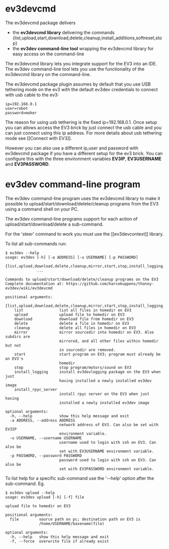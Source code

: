 # ev3devcmd 

The ev3devcmd package delivers
 
   * the **ev3devcmd library** delivering the commands {list,upload,start,download,delete,cleanup,install_additions,softreset,stop}
   * the **ev3dev command-line tool** wrapping  the ev3devcmd library for easy access on the command-line

The ev3devcmd library lets you integrate support for the EV3 into an IDE. The ev3dev command-line tool lets 
you use the functionality of the ev3devcmd library on the command-line.

The ev3devcmd package plugin assumes by default that you use USB tethering mode on the ev3 with the default ev3dev 
credentials to connect with usb cable to the ev3:

    ip=192.168.0.1
    user=robot
    password=maker

The reason for using usb tethering is the fixed ip=192.168.0.1. Once setup you can allows access the EV3 brick by 
just connect the usb cable and you can just connect using this ip address. 
For more details about usb tethering mode see [[Connect with EV3]].


However you can also use a different ip,user and password  with ev3devcmd package if you have a different 
setup for the ev3 brick. You can configure this with the three environment 
variables **EV3IP**, **EV3USERNAME** and **EV3PASSWORD**.


# ev3dev command-line program

The ev3dev command-line program uses the ev3devcmd library to make it possible to upload/start/download/delete/cleanup programs from the EV3 using a command shell on your PC.

The ev3dev command-line programs support for each action of upload/start/download/delete a sub-command.

For the 'steer' command to work you must use the [[ev3devcontext]] library.

To list all sub-commands run:

    $ ev3dev --help
    usage: ev3dev [-h] [-a ADDRESS] [-u USERNAME] [-p PASSWORD]
                  {list,upload,download,delete,cleanup,mirror,start,stop,install_logging,install_rpyc_server}
                  ...

    Commands to upload/start/download/delete/cleanup programs on the EV3
    Complete documentation at: https://github.com/harcokuppens/thonny-ev3dev/wiki/ev3devcmd

    positional arguments:
      {list,upload,download,delete,cleanup,mirror,start,stop,install_logging,install_rpyc_server}
        list                list all files in homedir on EV3
        upload              upload file to homedir on EV3
        download            download file from homedir on EV3
        delete              delete a file in homedir on EV3
        cleanup             delete all files in homedir on EV3
        mirror              mirror sourcedir into homedir on EV3. Also subdirs are
                            mirrored, and all other files within homedir but not
                            in sourcedir are removed.
        start               start program on EV3; program must already be on EV3's
                            homedir
        stop                stop program/motors/sound on EV3
        install_logging     install ev3devlogging package on the EV3 when just
                            having installed a newly installed ev3dev image
        install_rpyc_server
                            install rpyc server on the EV3 when just having
                            installed a newly installed ev3dev image

    optional arguments:
      -h, --help            show this help message and exit
      -a ADDRESS, --address ADDRESS
                            network address of EV3. Can also be set with EV3IP
                            environment variable.
      -u USERNAME, --username USERNAME
                            username used to login with ssh on EV3. Can also be
                            set with EV3USERNAME environment variable.
      -p PASSWORD, --password PASSWORD
                            password used to login with ssh on EV3. Can also be
                            set with EV3PASSWORD environment variable.

To list help for a specific sub-command use the '--help' option after the sub-command. Eg.

    $ ev3dev upload --help
    usage: ev3dev upload [-h] [-f] file
    
    upload file to homedir on EV3
    
    positional arguments:
      file         source path on pc; destination path on EV3 is
                   /home/USERNAME/basename(file)
    
    optional arguments:
      -h, --help   show this help message and exit
      -f, --force  overwrite file if already exist

 

